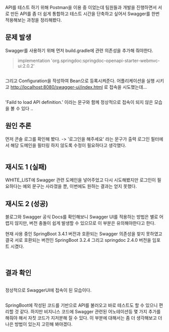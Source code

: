 <p>API를 테스트 하기 위해 Postman을 이용 중 이었는데 팀원들과 개발을 진행하면서 서로 만든 API를 좀 더 쉽게 통합하고 테스트 시간을 단축하고 싶어서 Swagger를 한번 적용해보는 과정을 정리해봤다.</p>
<h2 id="문제-발생">문제 발생</h2>
<p>Swagger를 사용하기 위해 먼저 build.gradle에 관련 의존성을 추가해 줘야한다.</p>
<blockquote>
<p>implementation 'org.springdoc:springdoc-openapi-starter-webmvc-ui:2.0.2'</p>
</blockquote>
<p><img alt="" src="https://velog.velcdn.com/images/jelog_131/post/1bc834a2-55da-44fc-8315-ef7c7abff844/image.png" /></p>
<p>그리고 Configuration을 작성하여 Bean으로 등록시켜준다.
어플리케이션을 실행 시키고 <a href="http://localhost:8080/swagger-ui/index.html">http://localhost:8080/swagger-ui/index.html</a> 로 접속을 시도했는데...</p>
<p><img alt="" src="https://velog.velcdn.com/images/jelog_131/post/61ae8c3d-5fd6-429e-9059-9e18a444bb78/image.png" /></p>
<p>'Faild to load API definition.' 이라는 문구와 함께 정상적으로 접속이 되지 않은 모습을 볼 수 있다 ..</p>
<h2 id="원인-추론">원인 추론</h2>
<p>먼저 콘솔 로그를 확인해 봤다. -&gt; '로그인을 해주세요' 라는 문구가 출력 
로그인 필터에서 해당 도메인을 필터링 하지 않도록 수정이 필요하다고 생각했다.</p>
<p><img alt="" src="https://velog.velcdn.com/images/jelog_131/post/0a39f142-8596-431e-bbfe-e9dc51c32948/image.png" /></p>
<h2 id="재시도-1-실패">재시도 1 (실패)</h2>
<p>WHITE_LIST에 Swagger 관련 도메인을 넣어주었고 다시 시도해봤지만 로그인이 필요하다는 예외 문구는 사라졌을 뿐, 이번에도 원하는 결과는 얻지 못했다.</p>
<h2 id="재시도-2-성공">재시도 2 (성공)</h2>
<p>블로그와 Swagger 공식 Docs를 확인해보니 Swagger UI를 적용하는 방법은 별로 어렵지 않지만, 버전 충돌이 쉽게 발생할 수 있으므로 이 부분은 유의해야한다고 한다.</p>
<p>현재 사용 중인 SpringBoot 3.4.1 버전과 호환되는 Swagger 의존성을 찾지 못하였고 결국 서로 호환되는 버전인 SpringBoot 3.2.4 그리고 springdoc 2.4.0 버전을 임포트 시켰다.</p>
<p><img alt="" src="https://velog.velcdn.com/images/jelog_131/post/c3b3edc1-0f5f-4983-9b52-f6d5e47c54b2/image.png" /></p>
<p><img alt="" src="https://velog.velcdn.com/images/jelog_131/post/ed5984f6-9416-4d6b-8ce8-c5329efd35e0/image.png" /></p>
<h2 id="결과-확인">결과 확인</h2>
<p><img alt="" src="https://velog.velcdn.com/images/jelog_131/post/15867919-ef09-41cc-9dae-f09cf9750c70/image.png" /></p>
<p>정상적으로 SwaggerUI에 접속이 된 모습이다.</p>
<p><img alt="" src="https://velog.velcdn.com/images/jelog_131/post/a8032154-1ef5-464d-8867-91493d96e02c/image.png" /></p>
<p>SpringBoot에 작성된 코드를 기반으로 API를 불러오고 바로 테스트도 할 수 있으니 편리할 것 같다. 하지만 비지니스 코드에 Swagger 관련된 어노테이션등 몇 가지 추가를 해줘야 해서 자칫 코드가 지저분해 질 수 있다. 이 부분에 대해서는 좀 더 생각해보고 더 나은 방법이 있는지 고민해 봐야겠다.</p>